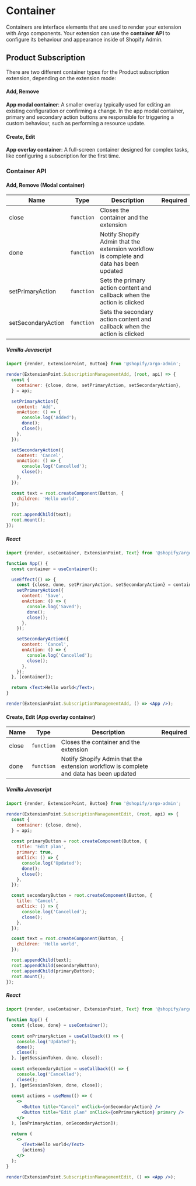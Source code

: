 # Container

Containers are interface elements that are used to render your extension with Argo components. Your extension can use the **container API** to configure its behaviour and appearance inside of Shopify Admin.

## Product Subscription

There are two different container types for the Product subscription extension, depending on the extension mode:

#### Add, Remove
**App modal container**: A smaller overlay typically used for editing an existing configuration or confirming a change. In the app modal container, primary and secondary action buttons are responsible for triggering a custom behaviour, such as performing a resource update.

#### Create, Edit
**App overlay container**: A full-screen container designed for complex tasks, like configuring a subscription for the first time.

### Container API

#### Add, Remove (Modal container)

| Name               | Type       | Description                                                                            | Required |
| ------------------ | ---------- | -------------------------------------------------------------------------------------- | -------- |
| close              | `function` | Closes the container and the extension                                                 |          |
| done               | `function` | Notify Shopify Admin that the extension workflow is complete and data has been updated |          |
| setPrimaryAction   | `function` | Sets the primary action content and callback when the action is clicked                |          |
| setSecondaryAction | `function` | Sets the secondary action content and callback when the action is clicked              |          |

##### Vanilla Javascript

```js
import {render, ExtensionPoint, Button} from '@shopify/argo-admin';

render(ExtensionPoint.SubscriptionManagementAdd, (root, api) => {
  const {
    container: {close, done, setPrimaryAction, setSecondaryAction},
  } = api;

  setPrimaryAction({
    content: 'Add',
    onAction: () => {
      console.log('Added');
      done();
      close();
    },
  });

  setSecondaryAction({
    content: 'Cancel',
    onAction: () => {
      console.log('Cancelled');
      close();
    },
  });

  const text = root.createComponent(Button, {
    children: 'Hello world',
  });

  root.appendChild(text);
  root.mount();
});
```

##### React

```jsx
import {render, useContainer, ExtensionPoint, Text} from '@shopify/argo-admin-react';

function App() {
  const container = useContainer();

  useEffect(() => {
    const {close, done, setPrimaryAction, setSecondaryAction} = container;
    setPrimaryAction({
      content: 'Save',
      onAction: () => {
        console.log('Saved');
        done();
        close();
      },
    });

    setSecondaryAction({
      content: 'Cancel',
      onAction: () => {
        console.log('Cancelled');
        close();
      },
    });
  }, [container]);

  return <Text>Hello world</Text>;
}

render(ExtensionPoint.SubscriptionManagementAdd, () => <App />);
```

#### Create, Edit (App overlay container)

| Name      | Type       | Description                                                                            | Required |
| --------- | ---------- | -------------------------------------------------------------------------------------- | -------- |
| close     | `function` | Closes the container and the extension                                                 |          |
| done      | `function` | Notify Shopify Admin that the extension workflow is complete and data has been updated |          |

##### Vanilla Javascript

```js
import {render, ExtensionPoint, Button} from '@shopify/argo-admin';

render(ExtensionPoint.SubscriptionManagementEdit, (root, api) => {
  const {
    container: {close, done},
  } = api;
  
  const primaryButton = root.createComponent(Button, {
    title: 'Edit plan',
    primary: true,
    onClick: () => {
      console.log('Updated');
      done();
      close();
    },
  });

  const secondaryButton = root.createComponent(Button, {
    title: 'Cancel',
    onClick: () => {
      console.log('Cancelled');
      close();
    },
  });

  const text = root.createComponent(Button, {
    children: 'Hello world',
  });

  root.appendChild(text);
  root.appendChild(secondaryButton);
  root.appendChild(primaryButton);
  root.mount();
});
```

##### React

```jsx
import {render, useContainer, ExtensionPoint, Text} from '@shopify/argo-admin-react';

function App() {
  const {close, done} = useContainer();
  
  const onPrimaryAction = useCallback(() => {
    console.log('Updated');
    done();
    close();
  }, [getSessionToken, done, close]);
  
  const onSecondaryAction = useCallback(() => {
    console.log('Cancelled');
    close();
  }, [getSessionToken, done, close]);
  
  const actions = useMemo(() => (
    <>
      <Button title="Cancel" onClick={onSecondaryAction} />
      <Button title="Edit plan" onClick={onPrimaryAction} primary />
    </>
  ), [onPrimaryAction, onSecondaryAction]);

  return (
    <>
      <Text>Hello world</Text>
      {actions}
    </>
  );
}

render(ExtensionPoint.SubscriptionManagementEdit, () => <App />);
```